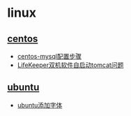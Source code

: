 # linux

## [centos](centos)

* [centos-mysql配置步骤](centos/centos-mysql配置步骤.md)
* [LifeKeeper双机软件自启动tomcat问题](centos/LifeKeeper双机软件自启动tomcat问题.md)

## [ubuntu](ubuntu)

* [ubuntu添加字体](ubuntu/ubuntu添加字体.md)
